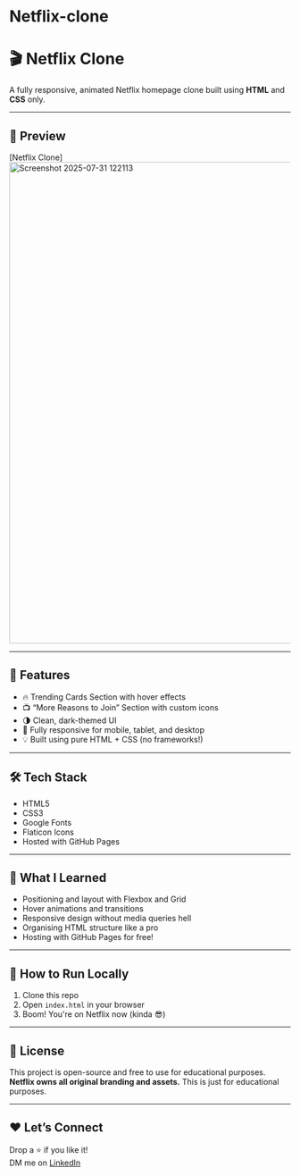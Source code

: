 # Netflix-clone
# 🎬 Netflix Clone

A fully responsive, animated Netflix homepage clone built using **HTML** and **CSS** only.

---

## 📸 Preview

[Netflix Clone]<img width="1904" height="862" alt="Screenshot 2025-07-31 122113" src="https://github.com/user-attachments/assets/c35efe2e-6916-4292-9542-3434a76afae3" />


---

## 🚀 Features

- 🔥 Trending Cards Section with hover effects  
- 📺 “More Reasons to Join” Section with custom icons  
- 🌗 Clean, dark-themed UI  
- 📱 Fully responsive for mobile, tablet, and desktop  
- 💡 Built using pure HTML + CSS (no frameworks!)

---

## 🛠️ Tech Stack

- HTML5  
- CSS3  
- Google Fonts  
- Flaticon Icons  
- Hosted with GitHub Pages  

---

## 🧠 What I Learned

- Positioning and layout with Flexbox and Grid  
- Hover animations and transitions  
- Responsive design without media queries hell  
- Organising HTML structure like a pro  
- Hosting with GitHub Pages for free!

---

## 🧰 How to Run Locally

1. Clone this repo 
2. Open `index.html` in your browser  
3. Boom! You're on Netflix now (kinda 😎)

---

## 🧾 License

This project is open-source and free to use for educational purposes.  
**Netflix owns all original branding and assets.** This is just for educational purposes.

---

## ❤️ Let’s Connect

Drop a ⭐ if you like it!  
DM me on [LinkedIn](www.linkedin.com/in/vidushiai)



